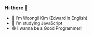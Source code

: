 ### Hi there 👋

- 🌱 I'm Woongil Kim (Edward in English) 
- 🤔 I’m studying JavaScript
- 😄 I wanna be a Good Programmer!

<!--
**wil953742/wil953742** is a ✨ _special_ ✨ repository because its `README.md` (this file) appears on your GitHub profile.

Here are some ideas to get you started:

- 🌱 I'm Woongil Kim (Edward in English) 
- 🤔 I’m studying about JavaScript
- 😄 I wanna be a Good Programmer!


-->
